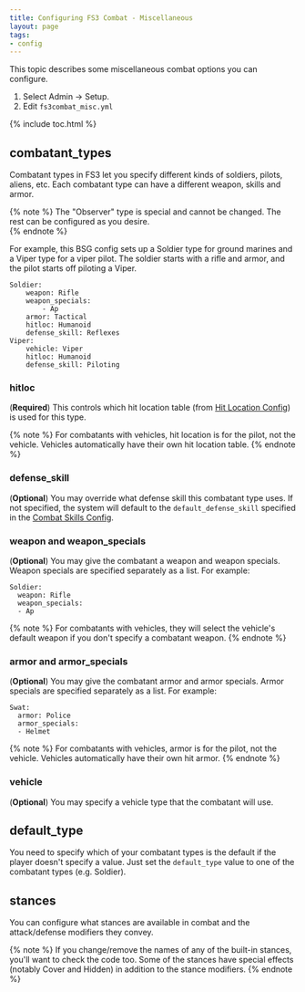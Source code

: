 ```yaml
---
title: Configuring FS3 Combat - Miscellaneous
layout: page
tags:
- config
---
```


This topic describes some miscellaneous combat options you can configure.

1. Select Admin -> Setup.
2. Edit `fs3combat_misc.yml` 

{% include toc.html %}

## combatant_types

Combatant types in FS3 let you specify different kinds of soldiers, pilots, aliens, etc.  Each combatant type can have a different weapon, skills and armor.  

{% note %} 
The "Observer" type is special and cannot be changed.  The rest can be configured as you desire.  
{% endnote %}

For example, this BSG config sets up a Soldier type for ground marines and a Viper type for a viper pilot.  The soldier starts with a rifle and armor, and the pilot starts off piloting a Viper.

    Soldier:
        weapon: Rifle
        weapon_specials: 
            - Ap
        armor: Tactical
        hitloc: Humanoid
        defense_skill: Reflexes
    Viper:
        vehicle: Viper
        hitloc: Humanoid
        defense_skill: Piloting

### hitloc

(**Required**)  This controls which hit location table (from [Hit Location Config](/tutorials/config/fs3combat_hitloc.html)) is used for this type.

{% note %} 
For combatants with vehicles, hit location is for the pilot, not the vehicle.  Vehicles automatically have their own hit location table.
{% endnote %}

### defense_skill

(**Optional**) You may override what defense skill this combatant type uses.  If not specified, the system will default to the `default_defense_skill` specified in the [Combat Skills Config](/tutorials/config/fs3combat_skills.html).

### weapon and weapon_specials

(**Optional**) You may give the combatant a weapon and weapon specials.  Weapon specials are specified separately as a list.  For example:

    Soldier:
      weapon: Rifle
      weapon_specials:
      - Ap

{% note %} 
For combatants with vehicles, they will select the vehicle's default weapon if you don't specify a combatant weapon.
{% endnote %}

### armor and armor_specials

(**Optional**) You may give the combatant armor and armor specials.  Armor specials are specified separately as a list.  For example:

    Swat:
      armor: Police
      armor_specials:
      - Helmet

{% note %} 
For combatants with vehicles, armor is for the pilot, not the vehicle.  Vehicles automatically have their own hit armor.
{% endnote %}

### vehicle

(**Optional**) You may specify a vehicle type that the combatant will use.


## default_type

You need to specify which of your combatant types is the default if the player doesn't specify a value.  Just set the `default_type` value to one of the combatant types (e.g. Soldier).

## stances

You can configure what stances are available in combat and the attack/defense modifiers they convey.  

{% note %} 
If you change/remove the names of any of the built-in stances, you'll want to check the code too.  Some of the stances have special effects (notably Cover and Hidden) in addition to the stance modifiers.
{% endnote %}